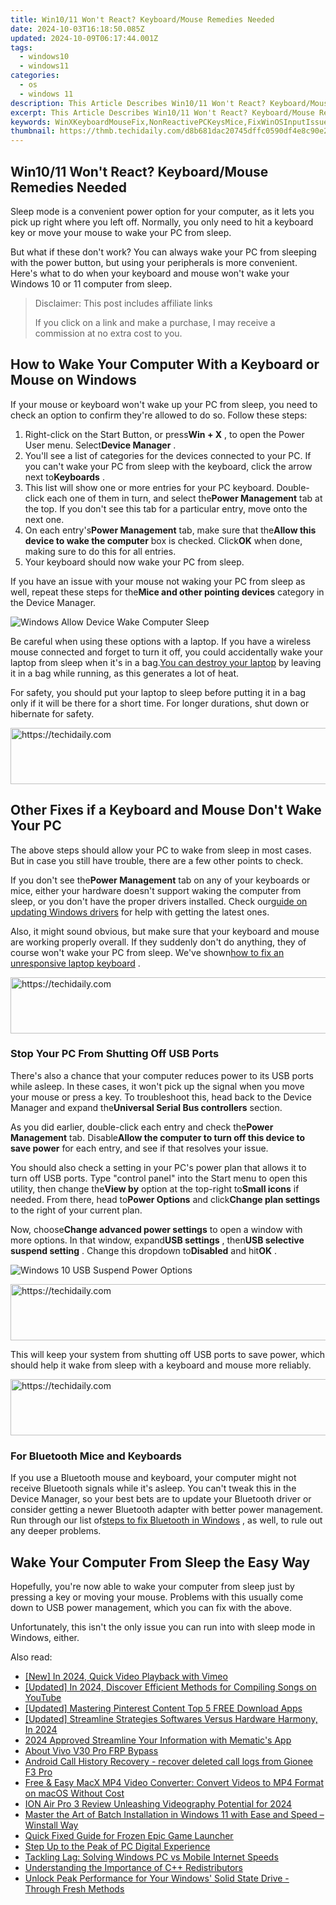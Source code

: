 ```yaml
---
title: Win10/11 Won't React? Keyboard/Mouse Remedies Needed
date: 2024-10-03T16:18:50.085Z
updated: 2024-10-09T06:17:44.001Z
tags:
  - windows10
  - windows11
categories:
  - os
  - windows 11
description: This Article Describes Win10/11 Won't React? Keyboard/Mouse Remedies Needed
excerpt: This Article Describes Win10/11 Won't React? Keyboard/Mouse Remedies Needed
keywords: WinXKeyboardMouseFix,NonReactivePCKeysMice,FixWinOSInputIssue,XPComputerMouseHack,KeyboardMouseNonResponsive,PCInputErrorWinOS,MouseDriverUpdateWinOS
thumbnail: https://thmb.techidaily.com/d8b681dac20745dffc0590df4e8c90e2635d89e0810cfd55569744e9fd64a173.jpg
---
```


## Win10/11 Won't React? Keyboard/Mouse Remedies Needed

 Sleep mode is a convenient power option for your computer, as it lets you pick up right where you left off. Normally, you only need to hit a keyboard key or move your mouse to wake your PC from sleep.

 But what if these don't work? You can always wake your PC from sleeping with the power button, but using your peripherals is more convenient. Here's what to do when your keyboard and mouse won't wake your Windows 10 or 11 computer from sleep.

>  Disclaimer: This post includes affiliate links
>
>  If you click on a link and make a purchase, I may receive a commission at no extra cost to you.
>

## How to Wake Your Computer With a Keyboard or Mouse on Windows

 If your mouse or keyboard won't wake up your PC from sleep, you need to check an option to confirm they're allowed to do so. Follow these steps:

1. Right-click on the Start Button, or press**Win + X** , to open the Power User menu. Select**Device Manager** .
2. You'll see a list of categories for the devices connected to your PC. If you can't wake your PC from sleep with the keyboard, click the arrow next to**Keyboards** .
3. This list will show one or more entries for your PC keyboard. Double-click each one of them in turn, and select the**Power Management** tab at the top. If you don't see this tab for a particular entry, move onto the next one.
4. On each entry's**Power Management** tab, make sure that the**Allow this device to wake the computer** box is checked. Click**OK** when done, making sure to do this for all entries.
5. Your keyboard should now wake your PC from sleep.

 If you have an issue with your mouse not waking your PC from sleep as well, repeat these steps for the**Mice and other pointing devices** category in the Device Manager.

![Windows Allow Device Wake Computer Sleep](https://static1.makeuseofimages.com/wordpress/wp-content/uploads/2021/05/Windows-Allow-Device-Wake-Computer-Sleep.png)

 Be careful when using these options with a laptop. If you have a wireless mouse connected and forget to turn it off, you could accidentally wake your laptop from sleep when it's in a bag.[You can destroy your laptop](https://www.makeuseof.com/tag/5-ways-utterly-destroy-laptop-slowly-surely/) by leaving it in a bag while running, as this generates a lot of heat.

 For safety, you should put your laptop to sleep before putting it in a bag only if it will be there for a short time. For longer durations, shut down or hibernate for safety.

<!-- affiliate ads begin -->
<a href="https://ephamedtechinc.pxf.io/c/5597632/2137228/26400" target="_top" id="2137228">
  <img src="//a.impactradius-go.com/display-ad/26400-2137228" border="0" alt="https://techidaily.com" width="728" height="90"/>
</a>
<img height="0" width="0" src="https://ephamedtechinc.pxf.io/i/5597632/2137228/26400" style="position:absolute;visibility:hidden;" border="0" />
<!-- affiliate ads end -->

## Other Fixes if a Keyboard and Mouse Don't Wake Your PC

 The above steps should allow your PC to wake from sleep in most cases. But in case you still have trouble, there are a few other points to check.

 If you don't see the**Power Management** tab on any of your keyboards or mice, either your hardware doesn't support waking the computer from sleep, or you don't have the proper drivers installed. Check our[guide on updating Windows drivers](https://www.makeuseof.com/tag/find-replace-outdated-windows-drivers/) for help with getting the latest ones.

 Also, it might sound obvious, but make sure that your keyboard and mouse are working properly overall. If they suddenly don't do anything, they of course won't wake your PC from sleep. We've shown[how to fix an unresponsive laptop keyboard](https://www.makeuseof.com/tag/laptop-keyboard-not-working/) .

<!-- affiliate ads begin -->
<a href="https://appsumo.8odi.net/c/5597632/2144278/7443" target="_top" id="2144278">
  <img src="//a.impactradius-go.com/display-ad/7443-2144278" border="0" alt="https://techidaily.com" width="728" height="90"/>
</a>
<img height="0" width="0" src="https://appsumo.8odi.net/i/5597632/2144278/7443" style="position:absolute;visibility:hidden;" border="0" />
<!-- affiliate ads end -->

### Stop Your PC From Shutting Off USB Ports

 There's also a chance that your computer reduces power to its USB ports while asleep. In these cases, it won't pick up the signal when you move your mouse or press a key. To troubleshoot this, head back to the Device Manager and expand the**Universal Serial Bus controllers** section.

 As you did earlier, double-click each entry and check the**Power Management** tab. Disable**Allow the computer to turn off this device to save power** for each entry, and see if that resolves your issue.

 You should also check a setting in your PC's power plan that allows it to turn off USB ports. Type "control panel" into the Start menu to open this utility, then change the**View by** option at the top-right to**Small icons** if needed. From there, head to**Power Options** and click**Change plan settings** to the right of your current plan.

 Now, choose**Change advanced power settings** to open a window with more options. In that window, expand**USB settings** , then**USB selective suspend setting** . Change this dropdown to**Disabled** and hit**OK** .

![Windows 10 USB Suspend Power Options](https://static1.makeuseofimages.com/wordpress/wp-content/uploads/2021/05/Windows-10-USB-Suspend-Power-Options.png)

<!-- affiliate ads begin -->
<a href="https://imp.i357552.net/c/5597632/1030380/11832" target="_top" id="1030380">
  <img src="//a.impactradius-go.com/display-ad/11832-1030380" border="0" alt="https://techidaily.com" width="720" height="90"/>
</a>
<img height="0" width="0" src="https://imp.i357552.net/i/5597632/1030380/11832" style="position:absolute;visibility:hidden;" border="0" />
<!-- affiliate ads end -->

 This will keep your system from shutting off USB ports to save power, which should help it wake from sleep with a keyboard and mouse more reliably.

<!-- affiliate ads begin -->
<a href="https://unicoeye.pxf.io/c/5597632/2134246/18498" target="_top" id="2134246">
  <img src="//a.impactradius-go.com/display-ad/18498-2134246" border="0" alt="https://techidaily.com" width="728" height="90"/>
</a>
<img height="0" width="0" src="https://unicoeye.pxf.io/i/5597632/2134246/18498" style="position:absolute;visibility:hidden;" border="0" />
<!-- affiliate ads end -->

### For Bluetooth Mice and Keyboards

 If you use a Bluetooth mouse and keyboard, your computer might not receive Bluetooth signals while it's asleep. You can't tweak this in the Device Manager, so your best bets are to update your Bluetooth driver or consider getting a newer Bluetooth adapter with better power management. Run through our list of[steps to fix Bluetooth in Windows](https://www.makeuseof.com/tag/bluetooth-not-working-windows-10/) , as well, to rule out any deeper problems.

## Wake Your Computer From Sleep the Easy Way

 Hopefully, you're now able to wake your computer from sleep just by pressing a key or moving your mouse. Problems with this usually come down to USB power management, which you can fix with the above.

 Unfortunately, this isn't the only issue you can run into with sleep mode in Windows, either.

<ins class="adsbygoogle"
     style="display:block"
     data-ad-format="autorelaxed"
     data-ad-client="ca-pub-7571918770474297"
     data-ad-slot="1223367746"></ins>

<ins class="adsbygoogle"
     style="display:block"
     data-ad-client="ca-pub-7571918770474297"
     data-ad-slot="8358498916"
     data-ad-format="auto"
     data-full-width-responsive="true"></ins>

<span class="atpl-alsoreadstyle">Also read:</span>
<div><ul>
<li><a href="https://vimeo-videos.techidaily.com/new-in-2024-quick-video-playback-with-vimeo/"><u>[New] In 2024, Quick Video Playback with Vimeo</u></a></li>
<li><a href="https://youtube-data.techidaily.com/ed-in-2024-discover-efficient-methods-for-compiling-songs-on-youtube/"><u>[Updated] In 2024, Discover Efficient Methods for Compiling Songs on YouTube</u></a></li>
<li><a href="https://extra-support.techidaily.com/updated-mastering-pinterest-content-top-5-free-download-apps/"><u>[Updated] Mastering Pinterest Content Top 5 FREE Download Apps</u></a></li>
<li><a href="https://fox-glue.techidaily.com/updated-streamline-strategies-softwares-versus-hardware-harmony-in-2024/"><u>[Updated] Streamline Strategies Softwares Versus Hardware Harmony, In 2024</u></a></li>
<li><a href="https://some-skills.techidaily.com/2024-approved-streamline-your-information-with-mematics-app/"><u>2024 Approved Streamline Your Information with Mematic's App</u></a></li>
<li><a href="https://bypass-frp.techidaily.com/about-vivo-v30-pro-frp-bypass-by-drfone-android/"><u>About Vivo V30 Pro FRP Bypass</u></a></li>
<li><a href="https://phone-solutions.techidaily.com/android-call-history-recovery-recover-deleted-call-logs-from-gionee-f3-pro-by-fonelab-android-recover-call-logs/"><u>Android Call History Recovery - recover deleted call logs from Gionee F3 Pro</u></a></li>
<li><a href="https://tech-revival.techidaily.com/free-and-easy-macx-mp4-video-converter-convert-videos-to-mp4-format-on-macos-without-cost/"><u>Free & Easy MacX MP4 Video Converter: Convert Videos to MP4 Format on macOS Without Cost</u></a></li>
<li><a href="https://article-posts.techidaily.com/ion-air-pro-3-review-unleashing-videography-potential-for-2024/"><u>ION Air Pro 3 Review Unleashing Videography Potential for 2024</u></a></li>
<li><a href="https://win11-tips.techidaily.com/master-the-art-of-batch-installation-in-windows-11-with-ease-and-speed-winstall-way/"><u>Master the Art of Batch Installation in Windows 11 with Ease and Speed – Winstall Way</u></a></li>
<li><a href="https://win11-tips.techidaily.com/quick-fixed-guide-for-frozen-epic-game-launcher/"><u>Quick Fixed Guide for Frozen Epic Game Launcher</u></a></li>
<li><a href="https://win11-tips.techidaily.com/step-up-to-the-peak-of-pc-digital-experience/"><u>Step Up to the Peak of PC Digital Experience</u></a></li>
<li><a href="https://win11-tips.techidaily.com/tackling-lag-solving-windows-pc-vs-mobile-internet-speeds/"><u>Tackling Lag: Solving Windows PC vs Mobile Internet Speeds</u></a></li>
<li><a href="https://win11-tips.techidaily.com/understanding-the-importance-of-cplusplus-redistributors/"><u>Understanding the Importance of C++ Redistributors</u></a></li>
<li><a href="https://win11-tips.techidaily.com/unlock-peak-performance-for-your-windows-solid-state-drive-through-fresh-methods/"><u>Unlock Peak Performance for Your Windows' Solid State Drive - Through Fresh Methods</u></a></li>
</ul></div>

